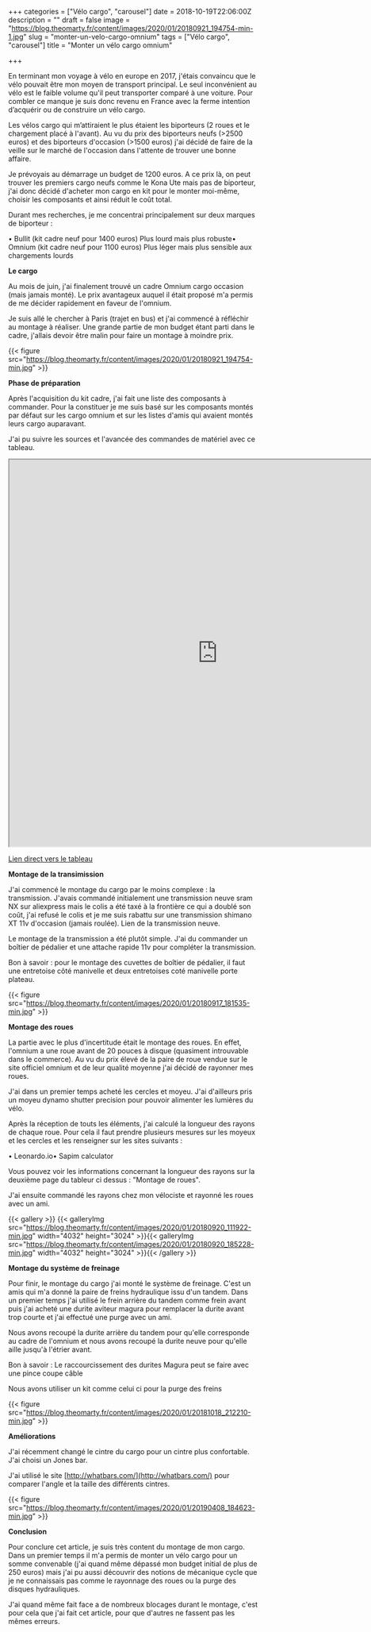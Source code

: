+++
categories = ["Vélo cargo", "carousel"]
date = 2018-10-19T22:06:00Z
description = ""
draft = false
image = "https://blog.theomarty.fr/content/images/2020/01/20180921_194754-min-1.jpg"
slug = "monter-un-velo-cargo-omnium"
tags = ["Vélo cargo", "carousel"]
title = "Monter un vélo cargo omnium"

+++


En terminant mon voyage à vélo en europe en 2017, j'étais convaincu que le vélo pouvait être mon moyen de transport principal. Le seul inconvénient au vélo est le faible volume qu'il peut transporter comparé à une voiture. Pour combler ce manque je suis donc revenu en France avec la ferme intention d’acquérir ou de construire un vélo cargo.

Les vélos cargo qui m’attiraient le plus étaient les biporteurs (2 roues et le chargement placé à l'avant). Au vu du prix des biporteurs neufs (>2500 euros) et des biporteurs d'occasion (>1500 euros) j'ai décidé de faire de la veille sur le marché de l'occasion dans l'attente de trouver une bonne affaire.

Je prévoyais au démarrage un budget de 1200 euros.  A ce prix là, on peut trouver les premiers cargo neufs comme le Kona Ute mais pas de biporteur, j'ai donc décidé d'acheter mon cargo en kit pour le monter moi-même, choisir les composants et ainsi réduit le coût total.

Durant mes recherches, je me concentrai principalement sur deux marques de biporteur :

• Bullit (kit cadre neuf pour 1400 euros) Plus lourd mais plus robuste• Omnium (kit cadre neuf pour 1100 euros)  Plus léger mais plus sensible aux chargements lourds

**Le cargo**

Au mois de juin, j'ai finalement trouvé un cadre Omnium cargo occasion (mais jamais monté). Le prix avantageux auquel il était proposé m'a permis de me décider rapidement en faveur de l'omnium.

Je suis allé le chercher à Paris (trajet en bus) et j'ai commencé à réfléchir au montage à réaliser. Une grande partie de mon budget étant parti dans le cadre, j'allais devoir être malin pour faire un montage à moindre prix.

{{< figure src="https://blog.theomarty.fr/content/images/2020/01/20180921_194754-min.jpg" >}}

**Phase de préparation**

Après l'acquisition du kit cadre, j'ai fait une liste des composants à commander. Pour la constituer je me suis basé sur les composants montés par défaut sur les cargo omnium et sur les listes d'amis qui avaient montés leurs cargo auparavant.

J'ai pu suivre les sources et l'avancée des commandes de matériel avec ce tableau.

<iframe src="https://docs.google.com/spreadsheets/d/e/2PACX-1vTKzjMVAcYrdVTb2FzbgyD7aPIGuLkdct1a2pSVb27S0BKrr77MtktoifXTeyB0GMhKPSJLqXTeCwmK/pubhtml?widget=true&amp;headers=false" width="840" height="780"></iframe>



[Lien direct vers le tableau](https://docs.google.com/spreadsheets/d/e/2PACX-1vTKzjMVAcYrdVTb2FzbgyD7aPIGuLkdct1a2pSVb27S0BKrr77MtktoifXTeyB0GMhKPSJLqXTeCwmK/pubhtml)

**Montage de la transimission**

J'ai commencé le montage du cargo par le moins complexe : la transmission. J'avais commandé initialement une transmission neuve sram NX sur aliexpress mais le colis a été taxé à la frontière ce qui a doublé son coût, j'ai refusé le colis et je me suis rabattu sur une transmission shimano XT 11v d'occasion (jamais roulée). Lien de la transmission neuve.

Le montage de la transmission a été plutôt simple. J'ai du commander un boîtier de pédalier et une attache rapide 11v pour compléter la transmission.

Bon à savoir : pour le montage des cuvettes de boîtier de pédalier, il faut une entretoise côté manivelle et deux entretoises coté manivelle porte plateau.

{{< figure src="https://blog.theomarty.fr/content/images/2020/01/20180917_181535-min.jpg" >}}

**Montage des roues**

La partie avec le plus d'incertitude était le montage des roues. En effet, l'omnium a une roue avant de 20 pouces à disque (quasiment introuvable dans le commerce). Au vu du prix élevé de la paire de roue vendue sur le site officiel omnium et de leur qualité moyenne j'ai décidé de rayonner mes roues.

J'ai dans un premier temps acheté les cercles et moyeu. J'ai d'ailleurs pris un moyeu dynamo shutter precision pour pouvoir alimenter les lumières du vélo.

Après la réception de touts les éléments, j'ai calculé la longueur des rayons de chaque roue. Pour cela il faut prendre plusieurs mesures sur les moyeux et les cercles  et les renseigner sur les sites suivants :

• Leonardo.io• Sapim calculator

Vous pouvez voir les informations concernant la longueur des rayons sur la deuxième page du tableur ci dessus : "Montage de roues".

J'ai ensuite commandé les rayons chez mon vélociste et rayonné les roues avec un ami.

{{< gallery >}}
{{< galleryImg  src="https://blog.theomarty.fr/content/images/2020/01/20180920_111922-min.jpg" width="4032" height="3024" >}}{{< galleryImg  src="https://blog.theomarty.fr/content/images/2020/01/20180920_185228-min.jpg" width="4032" height="3024" >}}{{< /gallery >}}

**Montage du système de freinage**

Pour finir, le montage du cargo j'ai monté le système de freinage. C'est un amis qui m'a donné la paire de freins hydraulique issu d'un tandem. Dans un premier temps j'ai utilisé le frein arrière du tandem comme frein avant puis j'ai acheté une durite aviteur magura pour remplacer la durite avant trop courte et j'ai effectué une purge avec un ami.

Nous avons recoupé la durite arrière du tandem pour qu'elle corresponde au cadre de l'omnium et nous avons recoupé la durite neuve pour qu'elle aille jusqu'à l'étrier avant.

Bon à savoir : Le raccourcissement des durites Magura peut se faire avec une pince coupe câble

Nous avons utiliser un kit comme celui ci pour la purge des freins

{{< figure src="https://blog.theomarty.fr/content/images/2020/01/20181018_212210-min.jpg" >}}

**Améliorations**

J'ai récemment changé le cintre du cargo pour un cintre plus confortable. J'ai choisi un Jones bar.

J'ai utilisé le site [http://whatbars.com/](http://whatbars.com/) pour comparer l'angle et la taille des différents cintres.

{{< figure src="https://blog.theomarty.fr/content/images/2020/01/20190408_184623-min.jpg" >}}

**Conclusion**

Pour conclure cet article, je suis très content du montage de mon cargo. Dans un premier temps il m'a permis de monter un vélo cargo pour un somme convenable (j'ai quand même dépassé mon budget initial de plus de 250 euros) mais j'ai pu aussi découvrir des notions de mécanique cycle que je ne connaissais pas comme le rayonnage des roues ou la purge des disques hydrauliques.

J'ai quand même fait face a de nombreux blocages durant le montage, c'est pour cela que j'ai fait cet article, pour  que d'autres ne fassent pas les mêmes erreurs.

